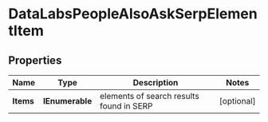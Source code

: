 # DataLabsPeopleAlsoAskSerpElementItem


## Properties

| Name | Type | Description | Notes |
|------------ | ------------- | ------------- | -------------|
**Items** | **IEnumerable<PeopleAlsoAskElement>** | elements of search results found in SERP |[optional]|